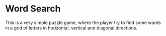 # Word Search
This is a very simple puzzle game, where the player try to find some words in a grid of letters in horizontal, vertical and diagonal directions.


